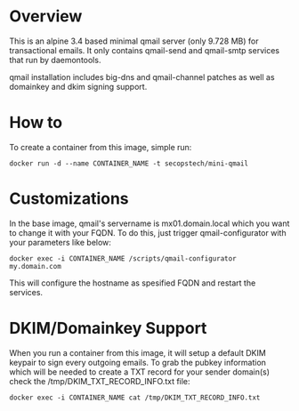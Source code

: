 Overview
========

This is an alpine 3.4 based minimal qmail server (only 9.728 MB) for transactional emails.
It only contains qmail-send and qmail-smtp services that run by daemontools.

qmail installation includes big-dns and qmail-channel patches as well as domainkey and dkim signing support.


How to
======

To create a container from this image, simple run:

```
docker run -d --name CONTAINER_NAME -t secopstech/mini-qmail
```

Customizations
==============

In the base image, qmail's servername is mx01.domain.local which you want to change it with your FQDN.
To do this, just trigger qmail-configurator with your parameters like below:

```
docker exec -i CONTAINER_NAME /scripts/qmail-configurator my.domain.com
```

This will configure the hostname as spesified FQDN and restart the services.

DKIM/Domainkey Support
======================

When you run a container from this image, it will setup a default DKIM keypair to sign every outgoing emails.
To grab the pubkey information which will be needed to create a TXT record for your sender domain(s)
check the /tmp/DKIM_TXT_RECORD_INFO.txt file:

```
docker exec -i CONTAINER_NAME cat /tmp/DKIM_TXT_RECORD_INFO.txt
```